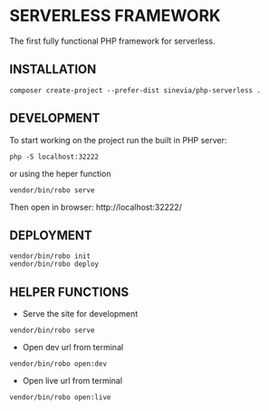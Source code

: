 # SERVERLESS FRAMEWORK

The first fully functional PHP framework for serverless.

## INSTALLATION ##
```
composer create-project --prefer-dist sinevia/php-serverless .
```

## DEVELOPMENT ##

To start working on the project run the built in PHP server:

```
php -S localhost:32222
```

or using the heper function


```
vendor/bin/robo serve
```

Then open in browser: http://localhost:32222/


## DEPLOYMENT ##
```
vendor/bin/robo init
vendor/bin/robo deploy
```

## HELPER FUNCTIONS ##

- Serve the site for development

```
vendor/bin/robo serve
```

- Open dev url from terminal

```
vendor/bin/robo open:dev
```

- Open live url from terminal

```
vendor/bin/robo open:live
```
